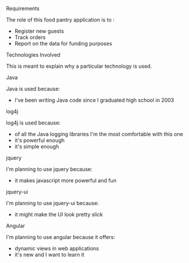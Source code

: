 Requirements

The role of this food pantry application is to :
* Register new guests
* Track orders
* Report on the data for funding purposes


Technologies Involved

This is meant to explain why a particular technology is used.

Java

Java is used because:
- I've been writing Java code since I graduated high school in 2003

log4j

log4j is used because:
- of all the Java logging libraries I'm the most comfortable with this one
- it's powerful enough
- it's simple enough

jquery

I'm planning to use jquery because:
- it makes javascript more powerful and fun

jquery-ui

I'm planning to use jquery-ui because:
- it might make the UI look pretty slick

Angular

I'm planning to use angular because it offers:
- dynamic views in web applications
- it's new and I want to learn it
